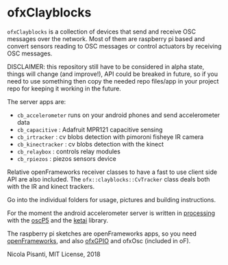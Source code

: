 ofxClayblocks
==============
`ofxClayblocks` is a collection of devices that send and receive OSC messages over the network. Most of them are raspberry pi based and convert sensors reading to OSC messages or control actuators by receiving OSC messages.

DISCLAIMER: this repository still have to be considered in alpha state, things will change (and improve!), API could be breaked in future, so if you need to use something then copy the needed repo files/app in your project repo for keeping it working in the future.


The server apps are:
- `cb_accelerometer` runs on your android phones and send accelerometer data
- `cb_capacitive` : Adafruit MPR121 capacitive sensing
- `cb_irtracker` : cv blobs detection with pimoroni fisheye IR camera
- `cb_kinectracker` : cv blobs detection with the kinect
- `cb_relaybox` : controls relay modules
- `cb_rpiezos` : piezos sensors device

Relative openFrameworks receiver classes to have a fast to use client side API are also included. The `ofx::clayblocks::CvTracker` class deals both with the IR and kinect trackers.

Go into the individual folders for usage, pictures and building instructions.

For the moment the android accelerometer server is written in [processing](https://processing.org/) with the [oscP5](http://www.sojamo.de/libraries/oscP5/) and the [ketai](http://ketai.org/) library.

The raspberry pi sketches are openFrameworks apps, so you need [openFrameworks](https://openframeworks.cc/), and also [ofxGPIO](https://github.com/kashimAstro/ofxGPIO) and ofxOsc (included in oF).


Nicola Pisanti, MIT License, 2018
